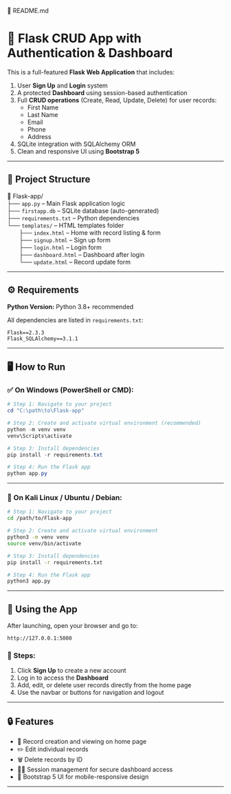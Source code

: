📄 README.md

# 🧩 Flask CRUD App with Authentication & Dashboard

This is a full-featured **Flask Web Application** that includes:

1. User **Sign Up** and **Login** system
2. A protected **Dashboard** using session-based authentication
3. Full **CRUD operations** (Create, Read, Update, Delete) for user records:
   - First Name
   - Last Name
   - Email
   - Phone
   - Address
4. SQLite integration with SQLAlchemy ORM
5. Clean and responsive UI using **Bootstrap 5**

---

## 📂 Project Structure

📁 Flask-app/  
├── `app.py`                – Main Flask application logic  
├── `firstapp.db`           – SQLite database (auto-generated)  
├── `requirements.txt`      – Python dependencies  
└── `templates/`            – HTML templates folder  
  ├── `index.html`          – Home with record listing & form  
  ├── `signup.html`         – Sign up form  
  ├── `login.html`          – Login form  
  ├── `dashboard.html`      – Dashboard after login  
  └── `update.html`         – Record update form  

---

## ⚙️ Requirements

**Python Version:** Python 3.8+ recommended

All dependencies are listed in `requirements.txt`:

```text
Flask==2.3.3
Flask_SQLAlchemy==3.1.1
```

---

## 🖥️ How to Run

### ✅ On **Windows** (PowerShell or CMD):

```powershell
# Step 1: Navigate to your project
cd "C:\path\to\Flask-app"

# Step 2: Create and activate virtual environment (recommended)
python -m venv venv
venv\Scripts\activate

# Step 3: Install dependencies
pip install -r requirements.txt

# Step 4: Run the Flask app
python app.py
```

---

### 🐧 On **Kali Linux / Ubuntu / Debian**:

```bash
# Step 1: Navigate to your project
cd /path/to/Flask-app

# Step 2: Create and activate virtual environment
python3 -m venv venv
source venv/bin/activate

# Step 3: Install dependencies
pip install -r requirements.txt

# Step 4: Run the Flask app
python3 app.py
```

---

## 🚀 Using the App

After launching, open your browser and go to:

```
http://127.0.0.1:5000
```

### 📝 Steps:

1. Click **Sign Up** to create a new account
2. Log in to access the **Dashboard**
3. Add, edit, or delete user records directly from the home page
4. Use the navbar or buttons for navigation and logout

---

## 🔒 Features

- 🧾 Record creation and viewing on home page
- ✏️ Edit individual records
- 🗑️ Delete records by ID
- 🧑‍💻 Session management for secure dashboard access
- 🎨 Bootstrap 5 UI for mobile-responsive design

---

